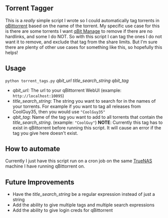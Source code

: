 ## Torrent Tagger

This is a *really* simple script I wrote so I could automatically tag torrents in [qBittorrent](https://github.com/qbittorrent/qBittorrent) based on the name of the torrent. My specific use case for this is there are some torrents I want [qBit Manage](https://github.com/StuffAnThings/qbit_manage) to remove if there are no hardlinks, and some I do NOT. So with this script I can tag the ones I do not want it to remove, and exclude that tag from the share limits. But I'm sure there are plenty of other use cases for something like this, so hopefully this helps!

## Usage

`python torrent_tags.py` *qbit_url* *title_search_string* *qbit_tag*

- *qbit_url:* The url to your qBittorrent WebUI (example: `http://localhost:10095`)
- *title_search_string*: The string you want to search for in the names of your torrents. For example if you want to tag all releases from CoolGuy35, then you would use `"CoolGuy35"`
- *qbit_tag*: Name of the tag you want to add to all torrents that contain the *title_search_string*. (example: `"CoolGuy"`) **NOTE**: Currently this tag has to exist in qBittorrent before running this script. It will cause an error if the tag you give here doesn't exist.

## How to automate

Currently I just have this script run on a cron job on the same [TrueNAS](https://github.com/truenas/) machine I have running qBittorrent on.

## Future Improvements

- Have the *title_search_string* be a regular expression instead of just a string
- Add the ability to give multiple tags and multiple search expressions 
- Add the ability to give login creds for qBittorrent
